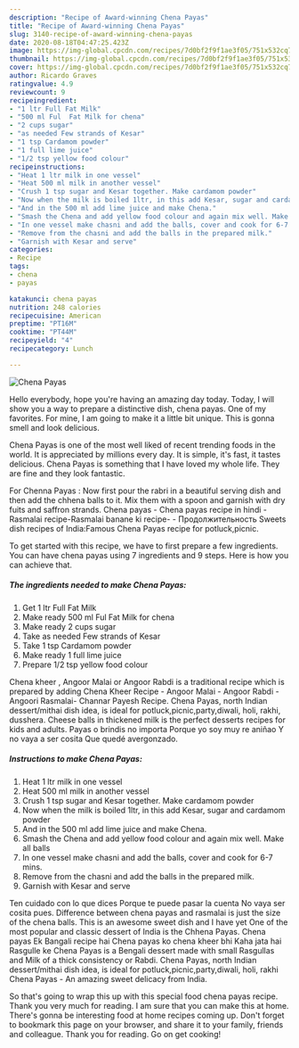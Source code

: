```yaml
---
description: "Recipe of Award-winning Chena Payas"
title: "Recipe of Award-winning Chena Payas"
slug: 3140-recipe-of-award-winning-chena-payas
date: 2020-08-18T04:47:25.423Z
image: https://img-global.cpcdn.com/recipes/7d0bf2f9f1ae3f05/751x532cq70/chena-payas-recipe-main-photo.jpg
thumbnail: https://img-global.cpcdn.com/recipes/7d0bf2f9f1ae3f05/751x532cq70/chena-payas-recipe-main-photo.jpg
cover: https://img-global.cpcdn.com/recipes/7d0bf2f9f1ae3f05/751x532cq70/chena-payas-recipe-main-photo.jpg
author: Ricardo Graves
ratingvalue: 4.9
reviewcount: 9
recipeingredient:
- "1 ltr Full Fat Milk"
- "500 ml Ful  Fat Milk for chena"
- "2 cups sugar"
- "as needed Few strands of Kesar"
- "1 tsp Cardamom powder"
- "1 full lime juice"
- "1/2 tsp yellow food colour"
recipeinstructions:
- "Heat 1 ltr milk in one vessel"
- "Heat 500 ml milk in another vessel"
- "Crush 1 tsp sugar and Kesar together. Make cardamom powder"
- "Now when the milk is boiled 1ltr, in this add Kesar, sugar and cardamom powder"
- "And in the 500 ml add lime juice and make Chena."
- "Smash the Chena and add yellow food colour and again mix well. Make all balls"
- "In one vessel make chasni and add the balls, cover and cook for 6-7 mins."
- "Remove from the chasni and add the balls in the prepared milk."
- "Garnish with Kesar and serve"
categories:
- Recipe
tags:
- chena
- payas

katakunci: chena payas 
nutrition: 248 calories
recipecuisine: American
preptime: "PT16M"
cooktime: "PT44M"
recipeyield: "4"
recipecategory: Lunch

---
```



![Chena Payas](https://img-global.cpcdn.com/recipes/7d0bf2f9f1ae3f05/751x532cq70/chena-payas-recipe-main-photo.jpg)

Hello everybody, hope you're having an amazing day today. Today, I will show you a way to prepare a distinctive dish, chena payas. One of my favorites. For mine, I am going to make it a little bit unique. This is gonna smell and look delicious.

Chena Payas is one of the most well liked of recent trending foods in the world. It is appreciated by millions every day. It is simple, it's fast, it tastes delicious. Chena Payas is something that I have loved my whole life. They are fine and they look fantastic.

For Chenna Payas : Now first pour the rabri in a beautiful serving dish and then add the chhena balls to it. Mix them with a spoon and garnish with dry fuits and saffron strands. Chena payas - Chena payas recipe in hindi - Rasmalai recipe-Rasmalai banane ki recipe- - Продолжительность Sweets dish recipes of India:Famous Chena Payas recipe for potluck,picnic.


To get started with this recipe, we have to first prepare a few ingredients. You can have chena payas using 7 ingredients and 9 steps. Here is how you can achieve that.

<!--inarticleads1-->

##### The ingredients needed to make Chena Payas:

1. Get 1 ltr Full Fat Milk
1. Make ready 500 ml Ful  Fat Milk for chena
1. Make ready 2 cups sugar
1. Take as needed Few strands of Kesar
1. Take 1 tsp Cardamom powder
1. Make ready 1 full lime juice
1. Prepare 1/2 tsp yellow food colour


Chena kheer , Angoor Malai or Angoor Rabdi is a traditional recipe which is prepared by adding Chena Kheer Recipe - Angoor Malai - Angoor Rabdi - Angoori Rasmalai- Channar Payesh Recipe. Chena Payas, north Indian dessert/mithai dish idea, is ideal for potluck,picnic,party,diwali, holi, rakhi, dusshera. Cheese balls in thickened milk is the perfect desserts recipes for kids and adults. Payas o brindis no importa Porque yo soy muy re aniñao Y no vaya a ser cosita Que quedé avergonzado. 

<!--inarticleads2-->

##### Instructions to make Chena Payas:

1. Heat 1 ltr milk in one vessel
1. Heat 500 ml milk in another vessel
1. Crush 1 tsp sugar and Kesar together. Make cardamom powder
1. Now when the milk is boiled 1ltr, in this add Kesar, sugar and cardamom powder
1. And in the 500 ml add lime juice and make Chena.
1. Smash the Chena and add yellow food colour and again mix well. Make all balls
1. In one vessel make chasni and add the balls, cover and cook for 6-7 mins.
1. Remove from the chasni and add the balls in the prepared milk.
1. Garnish with Kesar and serve


Ten cuidado con lo que dices Porque te puede pasar la cuenta No vaya ser cosita pues. Difference between chena payas and rasmalai is just the size of the chena balls. This is an awesome sweet dish and I have yet One of the most popular and classic dessert of India is the Chhena Payas. Chena payas Ek Bangali recipe hai Chena payas ko chena kheer bhi Kaha jata hai Rasgulle ke Chena Payas is a Bengali dessert made with small Rasgullas and Milk of a thick consistency or Rabdi. Chena Payas, north Indian dessert/mithai dish idea, is ideal for potluck,picnic,party,diwali, holi, rakhi Chena Payas - An amazing sweet delicacy from India. 

So that's going to wrap this up with this special food chena payas recipe. Thank you very much for reading. I am sure that you can make this at home. There's gonna be interesting food at home recipes coming up. Don't forget to bookmark this page on your browser, and share it to your family, friends and colleague. Thank you for reading. Go on get cooking!
